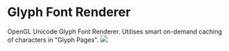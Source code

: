 # Glyph Font Renderer
 OpenGL Unicode Glyph Font Renderer. Utilises smart on-demand caching of characters in "Glyph Pages".
 <img src="https://image.prntscr.com/image/1SHUfWvcRsy71aTEKb52kA.png">